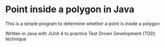 # Point inside a polygon in Java

This is a simple program to determine whether a point is inside a polygon

Written in Java with JUnit 4 to practice Test Driven Development (TDD) technique
